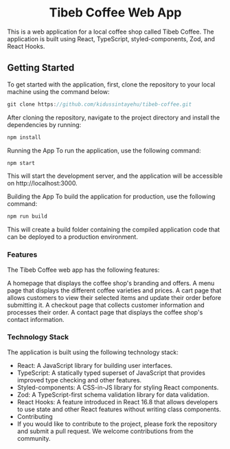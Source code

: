 <h1 align="center">
Tibeb Coffee Web App</h1>

This is a web application for a local coffee shop called Tibeb Coffee. The application is built using React, TypeScript, styled-components, Zod, and React Hooks.

## Getting Started
To get started with the application, first, clone the repository to your local machine using the command below:

```javascript
git clone https://github.com/kidussintayehu/tibeb-coffee.git
```

After cloning the repository, navigate to the project directory and install the dependencies by running:

```javascript
npm install
```

Running the App
To run the application, use the following command:

```javascript
npm start
```
This will start the development server, and the application will be accessible on http://localhost:3000.

Building the App
To build the application for production, use the following command:

```javascript
npm run build
```

This will create a build folder containing the compiled application code that can be deployed to a production environment.

### Features
The Tibeb Coffee web app has the following features:

A homepage that displays the coffee shop's branding and offers.
A menu page that displays the different coffee varieties and prices.
A cart page that allows customers to view their selected items and update their order before submitting it.
A checkout page that collects customer information and processes their order.
A contact page that displays the coffee shop's contact information.
### Technology Stack
The application is built using the following technology stack:

  - React: A JavaScript library for building user interfaces.
  - TypeScript: A statically typed superset of JavaScript that provides improved type checking and other             features.
  - Styled-components: A CSS-in-JS library for styling React components.
  - Zod: A TypeScript-first schema validation library for data validation.
  - React Hooks: A feature introduced in React 16.8 that allows developers to use state and other React features     without writing class components.
  - Contributing
  - If you would like to contribute to the project, please fork the repository and submit a pull request. We         welcome contributions from the community.
